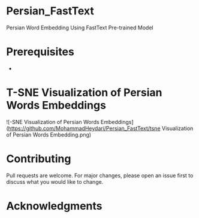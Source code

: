 # Persian_FastText
Persian Word Embedding Using FastText Pre-trained Model
# Prerequisites
*
# T-SNE Visualization of Persian Words Embeddings
![-SNE Visualization of Persian Words Embeddings](https://github.com/MohammadHeydari/Persian_FastText/tsne Visualization of Persian Words Embedding.png)
# Contributing
Pull requests are welcome. For major changes, please open an issue first to discuss what you would like to change.
# Acknowledgments
